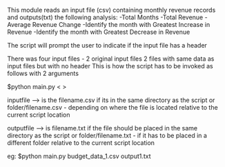 This module reads an input file (csv) containing monthly revenue records and
outputs(txt) the following analysis:
-Total Months
-Total Revenue 
-Average Revenue Change
-Identify the month with Greatest Increase in Revenue
-Identify the month with Greatest Decrease in Revenue

The script will prompt the user to indicate if the input file has a header

There was four input files - 2 original input files
                             2 files with same data as input files but with no header
This is how the script has to be invoked as follows with 2 arguments

$python main.py <<inputfile> <outputfile>>

inputfile --> is the filename.csv if its in the same directory as the script
or folder/filename.csv - depending on where the file is located relative to the current script location

outputfile --> is filename.txt if the file should be placed in the same directory as the script
or folder/filename.txt - if it has to be placed in a different folder relative to the current script location

eg: $python main.py budget_data_1.csv output1.txt
